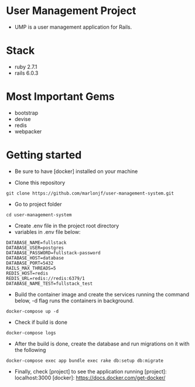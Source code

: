 # User Management Project

- UMP is a user management application for Rails.

# Stack

- ruby 2.7.1
- rails 6.0.3

# Most Important Gems

- bootstrap
- devise
- redis
- webpacker

# Getting started

- Be sure to have [docker] installed on your machine

- Clone this repository
```
git clone https://github.com/marlonjf/user-management-system.git
```
- Go to project folder
```
cd user-management-system
```
- Create .env file in the project root directory
- variables in .env file below:
```
DATABASE_NAME=fullstack
DATABASE_USER=postgres
DATABASE_PASSWORD=fullstack-password
DATABASE_HOST=database
DATABASE_PORT=5432
RAILS_MAX_THREADS=5
REDIS_HOST=redis
REDIS_URL=redis://redis:6379/1
DATABASE_NAME_TEST=fullstack_test

```
- Build the container image and create the services running the command below, -d flag runs the containers in background.
```
docker-compose up -d
```
- Check if build is done
```
docker-compose logs
```
- After the build is done, create the database and run migrations on it with the following
```
docker-compose exec app bundle exec rake db:setup db:migrate
```
- Finally, check [project] to see the application running
[project]: localhost:3000
[docker]: https://docs.docker.com/get-docker/
